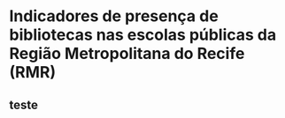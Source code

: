# Indicadores de presença de bibliotecas nas escolas públicas da Região Metropolitana do Recife (RMR)
## teste
